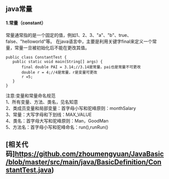 ## java常量  
#### 1.常量（constant）
常量通常指的是一个固定的值，例如1、2、3、"a"、"b"、true、false、"helloworld"等。
在java语言中，主要是利用关键字final来定义一个常量，常量一旦被初始化后不能在更改其值。
 ``` 
 public class ConstantTest {
    public static void main(String[] args) {
        final double PAI = 3.14;//3.14是常量，pai也是常量不可更改
        double r = 4;//4是常量，r是变量可更改 
        r =5;
    }
}
 ``` 
 注意:变量和常量命名规范  
 1、所有变量、方法、类名，见名知意  
 2、类成员变量和局部变量：首字母小写和驼峰原则：monthSalary  
 3、常量：大写字母和下划线：MAX_VALUE  
 4、类名：首字母大写和驼峰原则：Man，GoodMan  
 5、方法名：首字母小写和驼峰命名：run(),runRun()  
 ## [相关代码]https://github.com/zhoumengyuan/JavaBasic/blob/master/src/main/java/BasicDefinition/ConstantTest.java)
